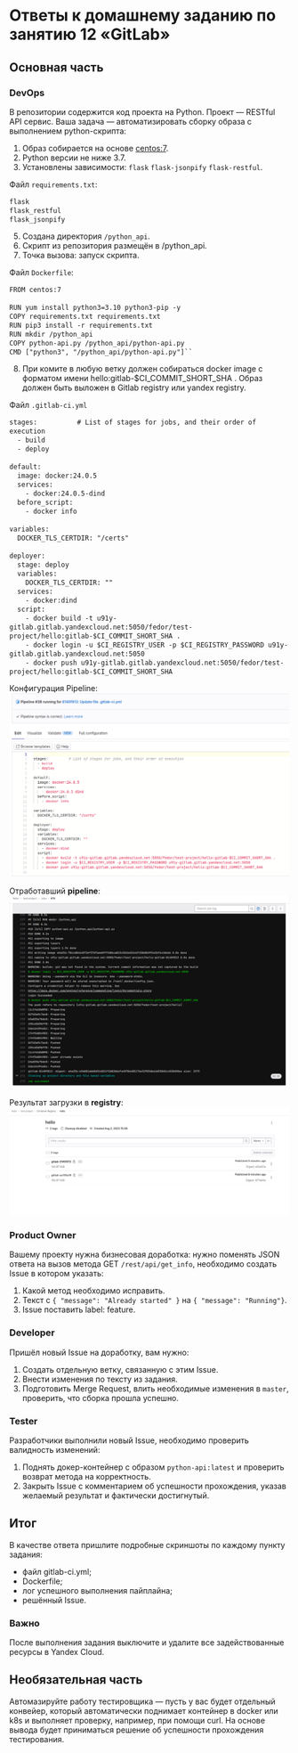 # Ответы к домашнему заданию по занятию 12 «GitLab»

## Основная часть

### DevOps

В репозитории содержится код проекта на Python. Проект — RESTful API сервис. Ваша задача — автоматизировать сборку образа с выполнением python-скрипта:

1. Образ собирается на основе [centos:7](https://hub.docker.com/_/centos?tab=tags&page=1&ordering=last_updated).
2. Python версии не ниже 3.7.
3. Установлены зависимости: `flask` `flask-jsonpify` `flask-restful`.

Файл `requirements.txt`:
```
flask
flask_restful
flask_jsonpify
```
5. Создана директория `/python_api`.
6. Скрипт из репозитория размещён в /python_api.
7. Точка вызова: запуск скрипта.

Файл `Dockerfile`:
```
FROM centos:7

RUN yum install python3=3.10 python3-pip -y
COPY requirements.txt requirements.txt
RUN pip3 install -r requirements.txt
RUN mkdir /python_api
COPY python-api.py /python_api/python-api.py
CMD ["python3", "/python_api/python-api.py"]``
```
8. При комите в любую ветку должен собираться docker image с форматом имени hello:gitlab-$CI_COMMIT_SHORT_SHA . Образ должен быть выложен в Gitlab registry или yandex registry.

Файл `.gitlab-ci.yml`
```
stages:          # List of stages for jobs, and their order of execution
  - build
  - deploy

default:
  image: docker:24.0.5
  services:
    - docker:24.0.5-dind
  before_script:
    - docker info

variables:
  DOCKER_TLS_CERTDIR: "/certs"

deployer:
  stage: deploy
  variables:
    DOCKER_TLS_CERTDIR: ""
  services:
    - docker:dind 
  script:
    - docker build -t u91y-gitlab.gitlab.yandexcloud.net:5050/fedor/test-project/hello:gitlab-$CI_COMMIT_SHORT_SHA .
    - docker login -u $CI_REGISTRY_USER -p $CI_REGISTRY_PASSWORD u91y-gitlab.gitlab.yandexcloud.net:5050
    - docker push u91y-gitlab.gitlab.yandexcloud.net:5050/fedor/test-project/hello:gitlab-$CI_COMMIT_SHORT_SHA
```
Конфигурация Pipeline:
![](PIC001.png)

Отработавший **pipeline**:
![](PIC002.png)

Результат загрузки в **registry**:
![](PIC003.png)

### Product Owner

Вашему проекту нужна бизнесовая доработка: нужно поменять JSON ответа на вызов метода GET `/rest/api/get_info`, необходимо создать Issue в котором указать:

1. Какой метод необходимо исправить.
2. Текст с `{ "message": "Already started" }` на `{ "message": "Running"}`.
3. Issue поставить label: feature.

### Developer

Пришёл новый Issue на доработку, вам нужно:

1. Создать отдельную ветку, связанную с этим Issue.
2. Внести изменения по тексту из задания.
3. Подготовить Merge Request, влить необходимые изменения в `master`, проверить, что сборка прошла успешно.


### Tester

Разработчики выполнили новый Issue, необходимо проверить валидность изменений:

1. Поднять докер-контейнер с образом `python-api:latest` и проверить возврат метода на корректность.
2. Закрыть Issue с комментарием об успешности прохождения, указав желаемый результат и фактически достигнутый.

## Итог

В качестве ответа пришлите подробные скриншоты по каждому пункту задания:

- файл gitlab-ci.yml;
- Dockerfile; 
- лог успешного выполнения пайплайна;
- решённый Issue.

### Важно 
После выполнения задания выключите и удалите все задействованные ресурсы в Yandex Cloud.

## Необязательная часть

Автомазируйте работу тестировщика — пусть у вас будет отдельный конвейер, который автоматически поднимает контейнер в docker или k8s и выполняет проверку, например, при помощи curl. На основе вывода будет приниматься решение об успешности прохождения тестирования.

